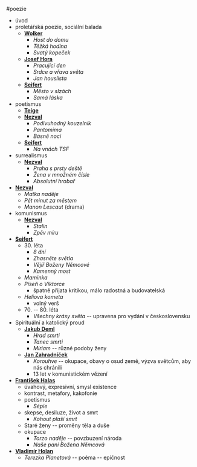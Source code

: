 #poezie
- úvod
- proletářská poezie, sociální balada
	- <u>__Wolker__</u>
		- _Host do domu_
		- _Těžká hodina_
		- _Svatý kopeček_
	- <u>__Josef Hora__</u>
		- _Pracující den_
		- _Srdce a vřava světa_
		- _Jan houslista_
	- <u>__Seifert__</u>
		- _Město v slzách_
		- _Samá láska_
- poetismus
	- <u>__Teige__</u>
	- <u>__Nezval__</u>
		- _Podivuhodný kouzelník_
		- _Pantomima_
		- _Básně noci_
	- <u>__Seifert__</u>
		- _Na vnách TSF_
- surrealismus
	- <u>__Nezval__</u>
		- _Praha s prsty deště_
		- _Žena v množném čísle_
		- _Absolutní hrobař_
- <u>__Nezval__</u>
	- _Matka naděje_
	- _Pět minut za městem_
	- _Manon Lescaut_ (drama)
- komunismus
	- <u>__Nezval__</u>
		- _Stalin_
		- _Zpěv míru_
- <u>__Seifert__</u>
	- 30\. léta
		- _8 dní_
		- _Zhasněte světla_
		- _Vějíř Boženy Němcové_
		- _Kamenný most_
	- _Maminka_
	- _Píseň o Viktorce_
		- špatně přijata kritikou, málo radostná a budovatelská
	- _Heliova kometa_
		- volný verš
	- 70\. -- 80. léta
		- _Všechny krásy světa_ -- upravena pro vydání v československu
- Spirituální a katolický proud
	- <u>__Jakub Deml__</u>
		- _Hrad smrti_
		- _Tanec smrti_
		- _Miriam_ -- různé podoby ženy
	- <u>__Jan Zahradníček__</u>
		- _Korouhve_ -- okupace, obavy o osud země, výzva světcům, aby nás chránili
		- 13 let v komunistickém vězení
- <u>__František Halas__</u>
	- úvahový, expresivní, smysl existence
	- kontrast, metafory, kakofonie
	- poetismus
		- _Sépie_
	- skepse, desiluze, život a smrt
		- _Kohout plaší smrt_
	- Staré ženy -- proměny těla a duše
	- okupace
		- _Torzo naděje_ -- povzbuzení národa
		- _Naše paní Božena Němcová_
- <u>__Vladimír Holan__</u>
	- _Terezka Planetová_ -- poéma -- epičnost